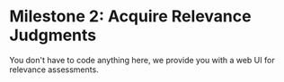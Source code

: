 # Milestone 2: Acquire Relevance Judgments

You don't have to code anything here, we provide you with a web UI for relevance assessments.

